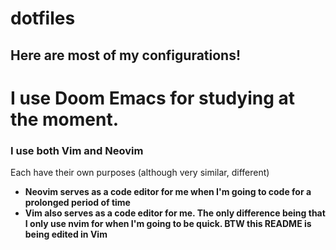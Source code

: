 # dotfiles

## Here are most of my configurations!

# I use Doom Emacs for studying at the moment.


### I use both Vim and Neovim

Each have their own purposes (although very similar, different)
- **Neovim serves as a code editor for me when I'm going to code for a prolonged period of time**
- **Vim also serves as a code editor for me. The only difference being that I only use nvim for when I'm going to be quick. BTW this README is being edited in Vim**

